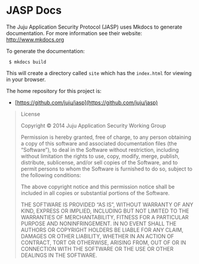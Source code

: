 JASP Docs
=========

The Juju Application Security Protocol (JASP) uses Mkdocs to generate
documentation. For more information see their website: http://www.mkdocs.org 

To generate the documentation:

     $ mkdocs build

This will create a directory called `site` which has the `index.html`
for viewing in your browser.

The home repository for this project is:

- [https://github.com/juju/jasp](https://github.com/juju/jasp)

> License
> 
> Copyright © 2014 Juju Application Security Working Group 
> 
> Permission is hereby granted, free of charge, to any person obtaining a copy of this software and associated documentation files (the “Software”), to deal in the Software without restriction, including without limitation the rights to use, copy, modify, merge, publish, distribute, sublicense, and/or sell copies of the Software, and to permit persons to whom the Software is furnished to do so, subject to the following conditions:
> 
> The above copyright notice and this permission notice shall be included in all copies or substantial portions of the Software.
> 
> THE SOFTWARE IS PROVIDED “AS IS”, WITHOUT WARRANTY OF ANY KIND, EXPRESS OR IMPLIED, INCLUDING BUT NOT LIMITED TO THE WARRANTIES OF MERCHANTABILITY, FITNESS FOR A PARTICULAR PURPOSE AND NONINFRINGEMENT. IN NO EVENT SHALL THE AUTHORS OR COPYRIGHT HOLDERS BE LIABLE FOR ANY CLAIM, DAMAGES OR OTHER LIABILITY, WHETHER IN AN ACTION OF CONTRACT, TORT OR OTHERWISE, ARISING FROM, OUT OF OR IN CONNECTION WITH THE SOFTWARE OR THE USE OR OTHER DEALINGS IN THE SOFTWARE.


